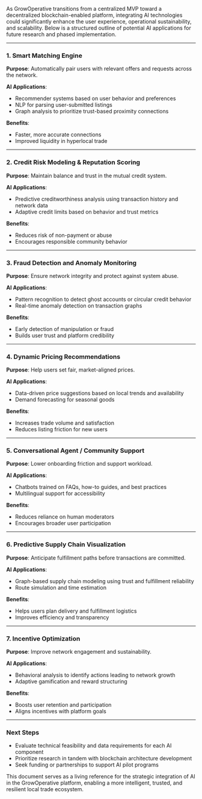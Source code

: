 As GrowOperative transitions from a centralized MVP toward a decentralized blockchain-enabled platform, integrating AI technologies could significantly enhance the user experience, operational sustainability, and scalability. Below is a structured outline of potential AI applications for future research and phased implementation.

---

### 1. Smart Matching Engine
**Purpose**: Automatically pair users with relevant offers and requests across the network.

**AI Applications**:
- Recommender systems based on user behavior and preferences
- NLP for parsing user-submitted listings
- Graph analysis to prioritize trust-based proximity connections

**Benefits**:
- Faster, more accurate connections
- Improved liquidity in hyperlocal trade

---

### 2. Credit Risk Modeling & Reputation Scoring
**Purpose**: Maintain balance and trust in the mutual credit system.

**AI Applications**:
- Predictive creditworthiness analysis using transaction history and network data
- Adaptive credit limits based on behavior and trust metrics

**Benefits**:
- Reduces risk of non-payment or abuse
- Encourages responsible community behavior

---

### 3. Fraud Detection and Anomaly Monitoring
**Purpose**: Ensure network integrity and protect against system abuse.

**AI Applications**:
- Pattern recognition to detect ghost accounts or circular credit behavior
- Real-time anomaly detection on transaction graphs

**Benefits**:
- Early detection of manipulation or fraud
- Builds user trust and platform credibility

---

### 4. Dynamic Pricing Recommendations
**Purpose**: Help users set fair, market-aligned prices.

**AI Applications**:
- Data-driven price suggestions based on local trends and availability
- Demand forecasting for seasonal goods

**Benefits**:
- Increases trade volume and satisfaction
- Reduces listing friction for new users

---

### 5. Conversational Agent / Community Support
**Purpose**: Lower onboarding friction and support workload.

**AI Applications**:
- Chatbots trained on FAQs, how-to guides, and best practices
- Multilingual support for accessibility

**Benefits**:
- Reduces reliance on human moderators
- Encourages broader user participation

---

### 6. Predictive Supply Chain Visualization
**Purpose**: Anticipate fulfillment paths before transactions are committed.

**AI Applications**:
- Graph-based supply chain modeling using trust and fulfillment reliability
- Route simulation and time estimation

**Benefits**:
- Helps users plan delivery and fulfillment logistics
- Improves efficiency and transparency

---

### 7. Incentive Optimization
**Purpose**: Improve network engagement and sustainability.

**AI Applications**:
- Behavioral analysis to identify actions leading to network growth
- Adaptive gamification and reward structuring

**Benefits**:
- Boosts user retention and participation
- Aligns incentives with platform goals

---

### Next Steps
- Evaluate technical feasibility and data requirements for each AI component
- Prioritize research in tandem with blockchain architecture development
- Seek funding or partnerships to support AI pilot programs

This document serves as a living reference for the strategic integration of AI in the GrowOperative platform, enabling a more intelligent, trusted, and resilient local trade ecosystem.
